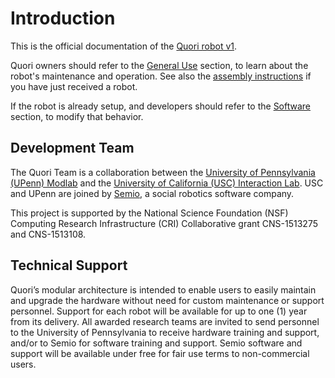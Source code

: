 # Introduction

This is the official documentation of the [Quori robot v1](quori.md).

Quori owners should refer to the [General Use](general_use.md) section,
to learn about the robot's maintenance and operation.
See also the [assembly instructions](setup/assembly.md) if you have just received a robot.

If the robot is already setup,
and developers should refer to the [Software](software.md) section,
to modify that behavior.


## Development Team

The Quori Team is a collaboration between the [University of Pennsylvania (UPenn) Modlab](http://www.modlabupenn.org) and the [University of California (USC) Interaction Lab](http://robotics.usc.edu/interaction). USC and UPenn are joined by [Semio](https://semio.ai), a social robotics software company.

This project is supported by the National Science Foundation (NSF) Computing Research Infrastructure (CRI) Collaborative grant CNS-1513275 and CNS-1513108.


## Technical Support

Quori’s modular architecture is intended to enable users to easily maintain and upgrade the hardware without need for custom maintenance or support personnel. Support for each robot will be available for up to one (1) year from its delivery. All awarded research teams are invited to send personnel to the University of Pennsylvania to receive hardware training and support, and/or to Semio for software training and support. Semio software and support will be available under free for fair use terms to non-commercial users.
